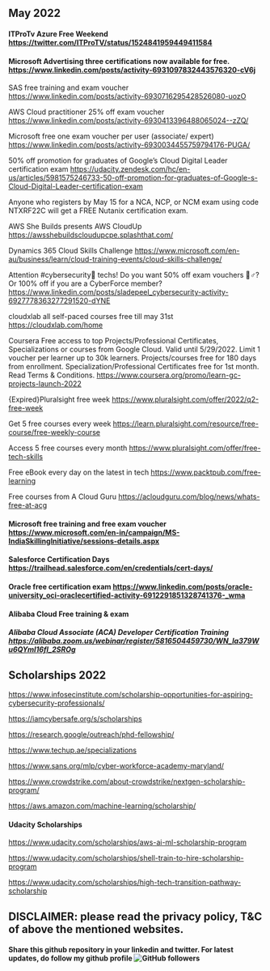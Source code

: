 May 2022
-------------------------------------

#### ITProTv Azure Free Weekend https://twitter.com/ITProTV/status/1524841959449411584

#### Microsoft Advertising three certifications now available for free. https://www.linkedin.com/posts/activity-6931097832443576320-cV6j

SAS free training and exam voucher https://www.linkedin.com/posts/activity-6930716295428526080-uozO

AWS Cloud practitioner 25% off exam voucher https://www.linkedin.com/posts/activity-6930413396488065024--zZQ/

Microsoft free one exam voucher per user (associate/ expert) https://www.linkedin.com/posts/activity-6930034455759794176-PUGA/

50% off promotion for graduates of Google’s Cloud Digital Leader certification exam https://udacity.zendesk.com/hc/en-us/articles/5981575246733-50-off-promotion-for-graduates-of-Google-s-Cloud-Digital-Leader-certification-exam

Anyone who registers by May 15 for a NCA, NCP, or NCM exam using code NTXRF22C will get a FREE Nutanix certification exam.

AWS She Builds presents AWS CloudUp https://awsshebuildscloudupcpe.splashthat.com/

Dynamics 365 Cloud Skills Challenge https://www.microsoft.com/en-au/business/learn/cloud-training-events/cloud-skills-challenge/

Attention #cybersecurity🚨 techs! Do you want 50% off exam vouchers 🤷♂️? Or 100% off if you are a CyberForce member? https://www.linkedin.com/posts/sladepeel_cybersecurity-activity-6927778363277291520-dYNE

cloudxlab all self-paced courses free till may 31st https://cloudxlab.com/home

Coursera Free access to top Projects/Professional Certificates, Specializations or courses from Google Cloud. Valid until 5/29/2022. Limit 1 voucher per learner up to 30k learners. Projects/courses free for 180 days from enrollment. Specialization/Professional Certificates free for 1st month. Read Terms & Conditions. https://www.coursera.org/promo/learn-gc-projects-launch-2022

{Expired}Pluralsight free week https://www.pluralsight.com/offer/2022/q2-free-week

Get 5 free courses every week https://learn.pluralsight.com/resource/free-course/free-weekly-course

Access 5 free courses every month https://www.pluralsight.com/offer/free-tech-skills

Free eBook every day on the latest in tech https://www.packtpub.com/free-learning

Free courses from A Cloud Guru https://acloudguru.com/blog/news/whats-free-at-acg

#### Microsoft free training and free exam voucher https://www.microsoft.com/en-in/campaign/MS-IndiaSkillingInitiative/sessions-details.aspx 

#### Salesforce Certification Days https://trailhead.salesforce.com/en/credentials/cert-days/

#### Oracle free certification exam https://www.linkedin.com/posts/oracle-university_oci-oraclecertified-activity-6912291851328741376-_wma

#### Alibaba Cloud Free training & exam 

##### Alibaba Cloud Associate (ACA) Developer Certification Training https://alibaba.zoom.us/webinar/register/5816504459730/WN_la379Wu6QYmI16fl_2SROg
 

Scholarships 2022
-----------------------------
https://www.infosecinstitute.com/scholarship-opportunities-for-aspiring-cybersecurity-professionals/
  
https://iamcybersafe.org/s/scholarships

https://research.google/outreach/phd-fellowship/

https://www.techup.ae/specializations

https://www.sans.org/mlp/cyber-workforce-academy-maryland/

https://www.crowdstrike.com/about-crowdstrike/nextgen-scholarship-program/

https://aws.amazon.com/machine-learning/scholarship/

#### Udacity Scholarships

https://www.udacity.com/scholarships/aws-ai-ml-scholarship-program

https://www.udacity.com/scholarships/shell-train-to-hire-scholarship-program

https://www.udacity.com/scholarships/high-tech-transition-pathway-scholarship

## DISCLAIMER: please read the privacy policy, T&C of above the mentioned websites.

#### Share this github repository in your linkedin and twitter. For latest updates, do follow my github profile <img alt="GitHub followers" src="https://img.shields.io/github/followers/josepraveen?style=social"> 



